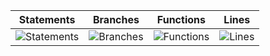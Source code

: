| Statements                  | Branches                | Functions                 | Lines             |
| --------------------------- | ----------------------- | ------------------------- | ----------------- |
| ![Statements](https://img.shields.io/badge/statements-98.32%25-brightgreen.svg?style=for-the-badge&logo=jest) | ![Branches](https://img.shields.io/badge/branches-96.59%25-brightgreen.svg?style=for-the-badge&logo=jest) | ![Functions](https://img.shields.io/badge/functions-95.13%25-brightgreen.svg?style=for-the-badge&logo=jest) | ![Lines](https://img.shields.io/badge/lines-98.46%25-brightgreen.svg?style=for-the-badge&logo=jest) |